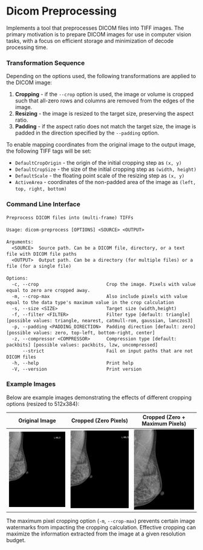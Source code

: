# Dicom Preprocessing

Implements a tool that preprocesses DICOM files into TIFF images. The primary motivation is to prepare DICOM images for use in computer vision tasks, with a focus on efficient storage and minimization of decode processing time.

### Transformation Sequence

Depending on the options used, the following transformations are applied to the DICOM image:

1. **Cropping** - if the `--crop` option is used, the image or volume is cropped such that all-zero rows and columns are removed
from the edges of the image.
2. **Resizing** - the image is resized to the target size, preserving the aspect ratio.
3. **Padding** - if the aspect ratio does not match the target size, the image is padded in the direction specified by the `--padding` option.

To enable mapping coordinates from the original image to the output image, the following TIFF tags will be set:
- `DefaultCropOrigin` - the origin of the initial cropping step as `(x, y)`
- `DefaultCropSize` - the size of the initial cropping step as `(width, height)`
- `DefaultScale` - the floating point scale of the resizing step as `(x, y)`
- `ActiveArea` - coordinates of the non-padded area of the image as `(left, top, right, bottom)`


### Command Line Interface

```
Preprocess DICOM files into (multi-frame) TIFFs

Usage: dicom-preprocess [OPTIONS] <SOURCE> <OUTPUT>

Arguments:
  <SOURCE>  Source path. Can be a DICOM file, directory, or a text file with DICOM file paths
  <OUTPUT>  Output path. Can be a directory (for multiple files) or a file (for a single file)

Options:
  -c, --crop                         Crop the image. Pixels with value equal to zero are cropped away.
  -m, --crop-max                     Also include pixels with value equal to the data type's maximum value in the crop calculation
  -s, --size <SIZE>                  Target size (width,height)
  -f, --filter <FILTER>              Filter type [default: triangle] [possible values: triangle, nearest, catmull-rom, gaussian, lanczos3]
  -p, --padding <PADDING_DIRECTION>  Padding direction [default: zero] [possible values: zero, top-left, bottom-right, center]
  -z, --compressor <COMPRESSOR>      Compression type [default: packbits] [possible values: packbits, lzw, uncompressed]
      --strict                       Fail on input paths that are not DICOM files
  -h, --help                         Print help
  -V, --version                      Print version
```


### Example Images

Below are example images demonstrating the effects of different cropping options (resized to 512x384):

| Original Image | Cropped (Zero Pixels) | Cropped (Zero + Maximum Pixels) |
|----------------|----------------|----------------------|
| ![Original Image](docs/nocrop.png) | ![Cropped (Zero)](docs/zerocrop.png) | ![Cropped (Zero + Max)](docs/zeromaxcrop.png) |

The maximum pixel cropping option (`-m`, `--crop-max`) prevents certain image watermarks from impacting the cropping calculation. Effective cropping can maximize the information extracted from the image at a given
resolution budget.